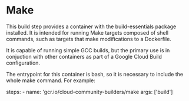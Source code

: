 # Make

This build step provides a container with the build-essentials package
installed. It is intended for running Make targets composed of shell commands,
such as targets that make modifications to a Dockerfile.

It is capable of running simple GCC builds, but the primary use is in conjuction
with other containers as part of a Google Cloud Build configuration.

The entrypoint for this container is bash, so it is necessary to include the
whole make command. For example:

steps: - name: 'gcr.io/cloud-community-builders/make args: ['build']
